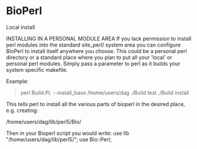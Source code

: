 BioPerl
=======

Local install

INSTALLING IN A PERSONAL MODULE AREA
If you lack permission to install perl modules into the standard site_perl/ system area you can configure BioPerl to install itself anywhere you choose. This could be a personal perl directory or a standard place where you plan to put all your 'local' or personal perl modules.
Simply pass a parameter to perl as it builds your system specific makefile.

Example:
>perl Build.PL --install_base /home/users/dag
>./Build test
>./Build install

This tells perl to install all the various parts of bioperl in the desired place, e.g. creating:

/home/users/dag/lib/perl5/Bio/

Then in your Bioperl script you would write:
use lib "/home/users/dag/lib/perl5/";
use Bio::Perl;
